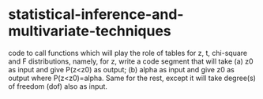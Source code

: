 # statistical-inference-and-multivariate-techniques
code to call functions which will play the role of tables for z, t, chi-square and F distributions, namely, for z, write a code segment that will take (a) z0 as input and give P(z&lt;z0) as output; (b) alpha as input and give z0 as output where P(z&lt;z0)=alpha. Same for the rest, except it will take degree(s) of freedom (dof) also as input.
